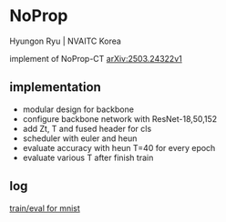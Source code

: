 # NoProp
Hyungon Ryu | NVAITC Korea

implement of NoProp-CT [arXiv:2503.24322v1](https://arxiv.org/html/2503.24322v1)

## implementation  
- modular design for backbone 
- configure backbone network with ResNet-18,50,152
- add Zt, T and fused header for cls
- scheduler with euler and heun
- evaluate accuracy with heun T=40 for every epoch
- evaluate various T after finish train

## log 
[train/eval for mnist](log01.md)
 
